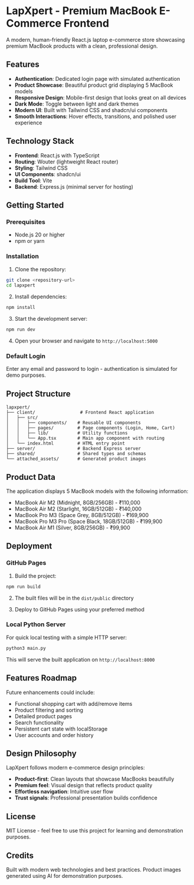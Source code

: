 # LapXpert - Premium MacBook E-Commerce Frontend

A modern, human-friendly React.js laptop e-commerce store showcasing premium MacBook products with a clean, professional design.

## Features

- **Authentication**: Dedicated login page with simulated authentication
- **Product Showcase**: Beautiful product grid displaying 5 MacBook models
- **Responsive Design**: Mobile-first design that looks great on all devices
- **Dark Mode**: Toggle between light and dark themes
- **Modern UI**: Built with Tailwind CSS and shadcn/ui components
- **Smooth Interactions**: Hover effects, transitions, and polished user experience

## Technology Stack

- **Frontend**: React.js with TypeScript
- **Routing**: Wouter (lightweight React router)
- **Styling**: Tailwind CSS
- **UI Components**: shadcn/ui
- **Build Tool**: Vite
- **Backend**: Express.js (minimal server for hosting)

## Getting Started

### Prerequisites

- Node.js 20 or higher
- npm or yarn

### Installation

1. Clone the repository:
```bash
git clone <repository-url>
cd lapxpert
```

2. Install dependencies:
```bash
npm install
```

3. Start the development server:
```bash
npm run dev
```

4. Open your browser and navigate to `http://localhost:5000`

### Default Login

Enter any email and password to login - authentication is simulated for demo purposes.

## Project Structure

```
lapxpert/
├── client/                 # Frontend React application
│   ├── src/
│   │   ├── components/    # Reusable UI components
│   │   ├── pages/         # Page components (Login, Home, Cart)
│   │   ├── lib/           # Utility functions
│   │   └── App.tsx        # Main app component with routing
│   └── index.html         # HTML entry point
├── server/                # Backend Express server
├── shared/                # Shared types and schemas
└── attached_assets/       # Generated product images

```

## Product Data

The application displays 5 MacBook models with the following information:
- MacBook Air M2 (Midnight, 8GB/256GB) - ₹110,000
- MacBook Air M2 (Starlight, 16GB/512GB) - ₹140,000
- MacBook Pro M3 (Space Grey, 8GB/512GB) - ₹169,900
- MacBook Pro M3 Pro (Space Black, 18GB/512GB) - ₹199,900
- MacBook Air M1 (Silver, 8GB/256GB) - ₹99,900

## Deployment

### GitHub Pages

1. Build the project:
```bash
npm run build
```

2. The built files will be in the `dist/public` directory

3. Deploy to GitHub Pages using your preferred method

### Local Python Server

For quick local testing with a simple HTTP server:

```bash
python3 main.py
```

This will serve the built application on `http://localhost:8000`

## Features Roadmap

Future enhancements could include:
- Functional shopping cart with add/remove items
- Product filtering and sorting
- Detailed product pages
- Search functionality
- Persistent cart state with localStorage
- User accounts and order history

## Design Philosophy

LapXpert follows modern e-commerce design principles:
- **Product-first**: Clean layouts that showcase MacBooks beautifully
- **Premium feel**: Visual design that reflects product quality
- **Effortless navigation**: Intuitive user flow
- **Trust signals**: Professional presentation builds confidence

## License

MIT License - feel free to use this project for learning and demonstration purposes.

## Credits

Built with modern web technologies and best practices. Product images generated using AI for demonstration purposes.
